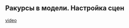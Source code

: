 ## Ракурсы в модели. Настройка сцен

[video](https://player.softculture.cc/embed/online/ISB/ISB_1.18.12_L9-6_Modify_Scenes)